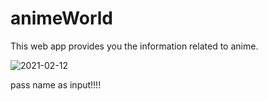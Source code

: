 # animeWorld

This web app provides you the information related to anime. 


![2021-02-12](https://user-images.githubusercontent.com/72956186/107772750-a78a1880-6d62-11eb-9a3f-7e86796b8252.png)

pass name as input!!!!

